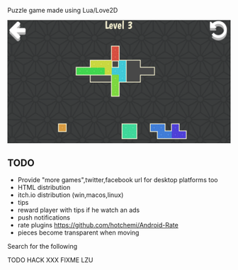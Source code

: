 Puzzle game made using Lua/Love2D

![alt tag](design/screenshot.png)


## TODO

* Provide "more games",twitter,facebook url for desktop platforms too
* HTML distribution
* itch.io distribution (win,macos,linux)
* tips
* reward player with tips if he watch an ads
* push notifications
* rate plugins https://github.com/hotchemi/Android-Rate
* pieces become transparent when moving

Search for the following

TODO
HACK
XXX
FIXME
LZU

